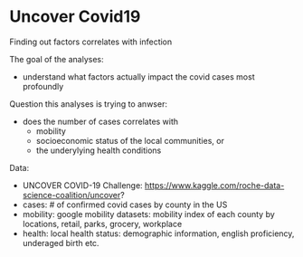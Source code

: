 # Uncover Covid19
Finding out factors correlates with infection 

The goal of the analyses:
- understand what factors actually impact the covid cases most profoundly 

Question this analyses is trying to anwser:
- does the number of cases correlates with
  - mobility
  - socioeconomic status of the local communities, or
  - the underylying health conditions
  
Data:
  - UNCOVER COVID-19 Challenge: https://www.kaggle.com/roche-data-science-coalition/uncover?
  - cases: # of confirmed covid cases by county in the US
  - mobility: google mobility datasets: mobility index of each county by locations, retail, parks, grocery, workplace
  - health: local health status: demographic information, english proficiency, underaged birth etc.
